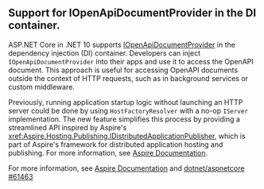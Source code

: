 ## Support for IOpenApiDocumentProvider in the DI container.

ASP.NET Core in .NET 10 supports [IOpenApiDocumentProvider](https://source.dot.net/#Microsoft.AspNetCore.OpenApi/Services/IOpenApiDocumentProvider.cs) in the dependency injection (DI) container. Developers can inject `IOpenApiDocumentProvider` into their apps and use it to access the OpenAPI document. This approach is useful for accessing OpenAPI documents outside the context of HTTP requests, such as in background services or custom middleware.

Previously, running application startup logic without launching an HTTP server could be done by using `HostFactoryResolver` with a no-op `IServer` implementation. The new feature simplifies this process by providing a streamlined API inspired by Aspire's <xref:Aspire.Hosting.Publishing.IDistributedApplicationPublisher>, which is part of Aspire's framework for distributed application hosting and publishing. For more information, see [Aspire Documentation](https://aspire.example.com/docs/distributed-application-publisher).

For more information, see [Aspire Documentation](https://aspire.example.com/docs/IDistributedApplicationPublisher) and [dotnet/aspnetcore #61463](https://github.com/dotnet/aspnetcore/pull/61463)

